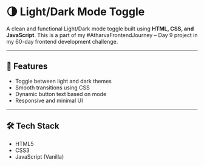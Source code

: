 # 🌗 Light/Dark Mode Toggle

A clean and functional Light/Dark mode toggle built using **HTML, CSS, and JavaScript**. This is a part of my #AtharvaFrontendJourney – Day 9 project in my 60-day frontend development challenge.

---

## 🚀 Features

- Toggle between light and dark themes
- Smooth transitions using CSS
- Dynamic button text based on mode
- Responsive and minimal UI

---

## 🛠️ Tech Stack

- HTML5  
- CSS3  
- JavaScript (Vanilla)



